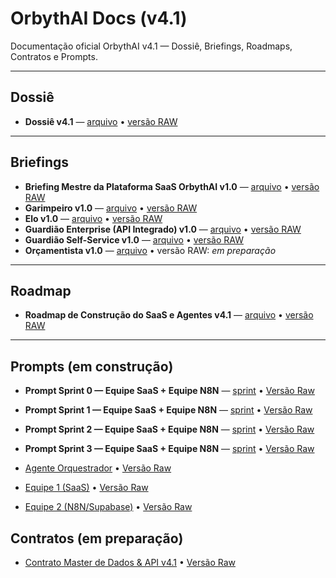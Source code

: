 # OrbythAI Docs (v4.1)

Documentação oficial OrbythAI v4.1 — Dossiê, Briefings, Roadmaps, Contratos e Prompts.

---

## Dossiê
- **Dossiê v4.1** — [arquivo](dossie/Dossie_v4.1.md) • [versão RAW](https://raw.githubusercontent.com/OrbythAI/orbythai-docs/main/dossie/Dossie_v4.1.md)

---

## Briefings
- **Briefing Mestre da Plataforma SaaS OrbythAI v1.0** — [arquivo](briefings/Plataforma_SaaS_OrbythAI/Briefing_Mestre_da_Plataforma_SaaS_OrbythAI_v1.0) • [versão RAW](https://raw.githubusercontent.com/OrbythAI/orbythai-docs/main/briefings/Briefing_Garimpeiro_v1.0.md)
- **Garimpeiro v1.0** — [arquivo](briefings/Briefing_Garimpeiro_v1.0.md) • [versão RAW](https://raw.githubusercontent.com/OrbythAI/orbythai-docs/main/briefings/Briefing_Garimpeiro_v1.0.md)
- **Elo v1.0** — [arquivo](briefings/Briefing_Elo_v1.0.md) • [versão RAW](https://raw.githubusercontent.com/OrbythAI/orbythai-docs/main/briefings/Briefing_Elo_v1.0.md)
- **Guardião Enterprise (API Integrado) v1.0** — [arquivo](briefings/Briefing_Guardiao_Enterprise_API_Integrado_v1.0.md) • [versão RAW](https://raw.githubusercontent.com/OrbythAI/orbythai-docs/main/briefings/Briefing_Guardiao_Enterprise_API_Integrado_v1.0.md)
- **Guardião Self-Service v1.0** — [arquivo](briefings/Briefing_Guardiao_Self-Service_v1.0.md) • [versão RAW](https://raw.githubusercontent.com/OrbythAI/orbythai-docs/main/briefings/Briefing_Guardiao_Self-Service_v1.0.md)
- **Orçamentista v1.0** — [arquivo](briefings/Briefing_Orcamentista_v1.0.md) • versão RAW: _em preparação_

---

## Roadmap
- **Roadmap de Construção do SaaS e Agentes v4.1** — [arquivo](roadmaps/Roadmaps_de_Constru%C3%A7%C3%A3o_do_SaaS_e_Agentes_v4.1.md) • [versão RAW](https://raw.githubusercontent.com/OrbythAI/orbythai-docs/main/roadmaps/Roadmaps_de_Constru%C3%A7%C3%A3o_do_SaaS_e_Agentes_v4.1.md)

---

## Prompts (em construção)
- **Prompt Sprint 0 — Equipe SaaS + Equipe N8N** — [sprint]() • [Versão Raw]()
- **Prompt Sprint 1 — Equipe SaaS + Equipe N8N** — [sprint]() • [Versão Raw]()
- **Prompt Sprint 2 — Equipe SaaS + Equipe N8N** — [sprint]() • [Versão Raw]()
- **Prompt Sprint 3 — Equipe SaaS + Equipe N8N** — [sprint]() • [Versão Raw]()

- [Agente Orquestrador](prompts/Prompt_Agente_Orquestrador.md) • [Versão Raw](https://raw.githubusercontent.com/OrbythAI/orbythai-docs/main/prompts/Prompt_Agente_Orquestrador.md)
- [Equipe 1 (SaaS)](prompts/Prompt_Equipe1_SaaS.md) • [Versão Raw](https://raw.githubusercontent.com/OrbythAI/orbythai-docs/main/prompts/Prompt_Equipe1_SaaS.md)
- [Equipe 2 (N8N/Supabase)](prompts/Prompt_Equipe2_N8N_Supabase.md) • [Versão Raw](https://raw.githubusercontent.com/OrbythAI/orbythai-docs/main/prompts/Prompt_Equipe2_N8N_Supabase.md)

## Contratos (em preparação)
- [Contrato Master de Dados & API v4.1](contratos/Contrato_Master_v4.1.md) • [Versão Raw](https://raw.githubusercontent.com/OrbythAI/orbythai-docs/main/contratos/Contrato_Master_v4.1.md)
